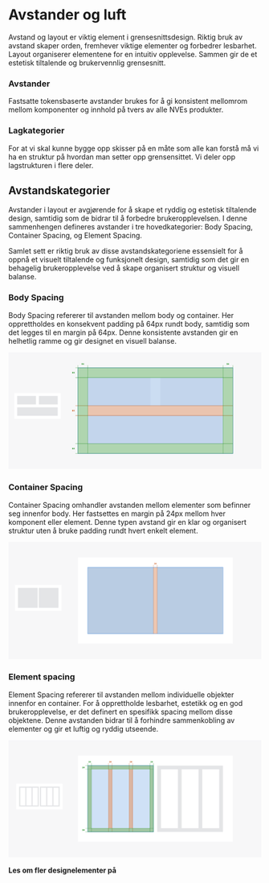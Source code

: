 <PageHeader title="Avstander og luft" imagePath="designer" />

# Avstander og luft

Avstand og layout er viktig element i grensesnittsdesign. Riktig bruk av avstand skaper orden, fremhever viktige elementer og forbedrer lesbarhet. Layout organiserer elementene for en intuitiv opplevelse. Sammen gir de et estetisk tiltalende og brukervennlig grensesnitt.

### Avstander

Fastsatte tokensbaserte avstander brukes for å gi konsistent mellomrom mellom komponenter og innhold på tvers av alle NVEs produkter.

### Lagkategorier

For at vi skal kunne bygge opp skisser på en måte som alle kan forstå må vi ha en struktur på hvordan man setter opp grensensittet. Vi deler opp lagstrukturen i flere deler.

## Avstandskategorier

Avstander i layout er avgjørende for å skape et ryddig og estetisk tiltalende design, samtidig som de bidrar til å forbedre brukeropplevelsen. I denne sammenhengen defineres avstander i tre hovedkategorier: Body Spacing, Container Spacing, og Element Spacing.

Samlet sett er riktig bruk av disse avstandskategoriene essensielt for å oppnå et visuelt tiltalende og funksjonelt design, samtidig som det gir en behagelig brukeropplevelse ved å skape organisert struktur og visuell balanse.

### Body Spacing

Body Spacing refererer til avstanden mellom body og container. Her opprettholdes en konsekvent padding på 64px rundt body, samtidig som det legges til en margin på 64px. Denne konsistente avstanden gir en helhetlig ramme og gir designet en visuell balanse.

<img src="../../assets/images/bodyspacing.png" width="auto">

### Container Spacing

Container Spacing omhandler avstanden mellom elementer som befinner seg innenfor body. Her fastsettes en margin på 24px mellom hver komponent eller element. Denne typen avstand gir en klar og organisert struktur uten å bruke padding rundt hvert enkelt element.

<img src="../../assets/images/containerspacing.png" width="auto">

### Element spacing

Element Spacing refererer til avstanden mellom individuelle objekter innenfor en container. For å opprettholde lesbarhet, estetikk og en god brukeropplevelse, er det definert en spesifikk spacing mellom disse objektene. Denne avstanden bidrar til å forhindre sammenkobling av elementer og gir et luftig og ryddig utseende.

<img src="../../assets/images/elementspacing.png" width="auto">

**Les om fler designelementer på**
<LinkButton URL="https://nve.frontify.com/" text="Profil og primitiver" :openInNewTab="true"/>
